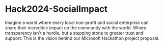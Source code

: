 # Hack2024-SocialImpact

Imagine a world where every local non-profit and social enterprise can share their incredible impact on the community with the world. Where transparency isn't a hurdle, but a stepping stone to greater trust and support. This is the vision behind our Microsoft Hackathon project proposal.

